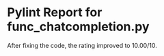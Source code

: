 # Pylint Report for func_chatcompletion.py

After fixing the code, the rating improved to 10.00/10.
